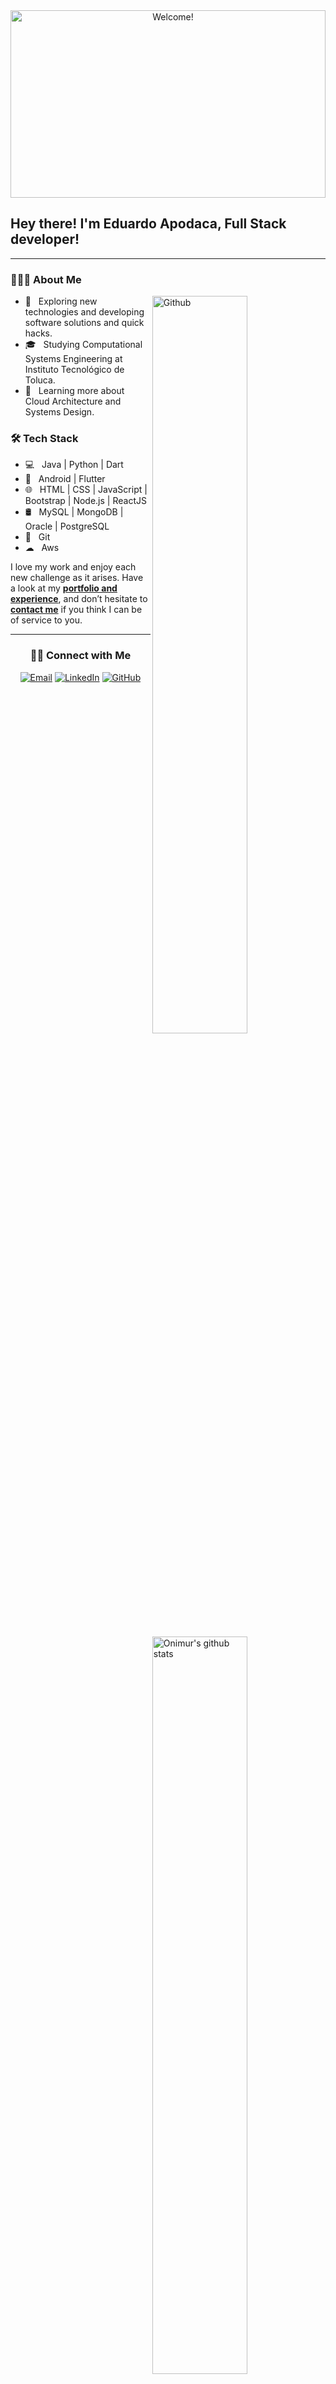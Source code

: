 <div align="center" >

<img src="https://media.giphy.com/media/10uOytmBWrl8yGW4xX/giphy.gif" alt="Welcome!" width="100%" height="300" />

</div>

<h2> Hey there! I'm Eduardo Apodaca, Full Stack developer!</h2>

---------------------------------------------------------------------------------------------------------------------------------------------------------------------------------

<h3> 👨🏻‍💻 About Me </h3>
<img width="55%" align="right" alt="Github" src="https://raw.githubusercontent.com/onimur/.github/master/.resources/git-header.svg" />


- 🤔 &nbsp; Exploring new technologies and developing software solutions and quick hacks.
- 🎓 &nbsp; Studying Computational Systems Engineering at Instituto Tecnológico de Toluca.
- 🌱 &nbsp; Learning more about Cloud Architecture and Systems Design.
<img width="55%" align="right" alt="Onimur's github stats" src="https://github-readme-stats.vercel.app/api?username=eduardo99ja&show_icons=true&hide_border=true" />
<h3>🛠 Tech Stack</h3>


- 💻 &nbsp; Java | Python | Dart
- 📱 &nbsp; Android | Flutter
- 🌐 &nbsp; HTML | CSS | JavaScript | Bootstrap | Node.js | ReactJS
- 🛢 &nbsp; MySQL | MongoDB | Oracle | PostgreSQL
- 🔧 &nbsp; Git 
- ☁ &nbsp; Aws


I love my work and enjoy each new challenge as it arises. Have a look at my **[portfolio and experience](https://apodaca-portfolio.netlify.app)**, and don’t hesitate to **[contact me](mailto:eduardo1ja99@gmail.com)** if you think I can be of service to you.


---------------------------------------------------------------------------------------------------------------------------------------------------------------------------------

<div align="center">
<h3> 🤝🏻 Connect with Me </h3>
<a href="mailto:eduardo1ja99@gmail.com" target="_blank"><img src="https://img.shields.io/badge/-Gmail-c14438?style=flat-square&logo=Gmail&logoColor=white" alt="Email"></a>
<a href="https://www.linkedin.com/in/eduardo-apodaca" target="_blank"><img src="https://img.shields.io/badge/LinkedIn-%230077B5.svg?&style=flat-square&logo=linkedin&logoColor=white" alt="LinkedIn"></a>
<a href="https://github.com/eduardo99ja" target="_blank"><img src="https://img.shields.io/badge/-GitHub-181717?style=flat-square&logo=github" alt="GitHub"></a>
</div>

